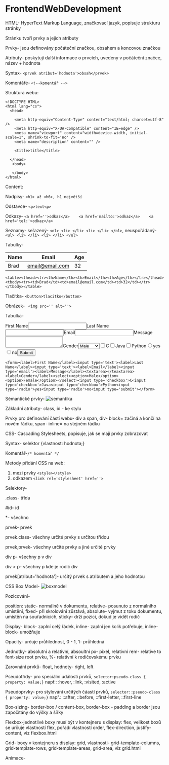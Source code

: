 # FrontendWebDevelopment

HTML- HyperText Markup Language, značkovací jazyk, popisuje strukturu stránky

Stránku tvoří prvky a jejich atributy

Prvky- jsou definovány počáteční značkou, obsahem a koncovou značkou

Atributy- poskytují další informace o prvcích, uvedeny v počáteční značce, název + hodnota

Syntax- ```<prvek atribut='hodnota'>obsah</prvek>```

Komentáře- ``` <!--komentář --> ```

Struktura webu:

```
<!DOCTYPE HTML>
<html lang="cs">
  <head>

    <meta http-equiv="Content-Type" content="text/html; charset=utf-8" />
    <meta http-equiv="X-UA-Compatible" content="IE=edge" />
    <meta name="viewport" content="width=device-width, initial-scale=1", shrink-to-fit='no' />
    <meta name="description" content="" />

    <title>title</title>
  
  </head>
   <body>

   </body>
</html>
```

Content:

Nadpisy- ```<h1> až <h6>, h1 největší```

Odstavce- ```<p>text<p>```

Odkazy- ```<a href=''>odkaz</a>    <a href='mailto:'>odkaz</a>    <a href='tel:'>odkaz</a>```

Seznamy- seřazený- ```<ol> <li> </li> <li> </li> </ol>```, neuspořádaný- ```<ul> <li> </li> <li> </li> </ul>```

Tabulky- <table><thead><tr><th>Name</th><th>Email</th><th>Age</th></tr></thead><tbody><tr><td>Brad</td><td>email@email.com</td><td>32</td></tr></tbody></table>

```<table><thead><tr><th>Name</th><th>Email</th><th>Age</th></tr></thead><tbody><tr><td>Brad</td><td>email@email.com</td><td>32</td></tr></tbody></table>```

Tlačítka- ```<button>tlacitko</button>```

Obrázek- ``` <img src='' alt=''>```

Tabulka- <form><label>First Name</label><input type='text'><label>Last Name</label><input type='text'><label>Email</label><input type='email'><label>Message</label><textarea></textarea><label>Gender</label><select><option>Male</option><option>Female</option></select><input type='checkbox'>C<input type='checkbox'>Java<input type='checkbox'>Python<input type='radio'>yes<input type='radio'>no<input type='submit'></form>

```<form><label>First Name</label><input type='text'><label>Last Name</label><input type='text'><label>Email</label><input type='email'><label>Message</label><textarea></teaxtarea><label>Gender</label><select><option>Male</option><option>Female</option></select><input type='checkbox'>C<input type='checkbox'>Java<input type='checkbox'>Python<input type='radio'>yes<input type='radio'>no<input type='submit'></form>```

Sémantické prvky- <img src='semantika.jpg' alt='semantika'> <br>

Základní atributy- class, id - ke stylu

Prvky pro definování částí webu- div a span, div- block= začíná a končí na novém řádku, span- inline= na stejném řádku


CSS- Cascading Stylesheets, popisuje, jak se mají prvky zobrazovat

Syntax- selektor {vlastnost: hodnota;}

Komentář-``` /* komentář */ ```

Metody přidání CSS na web: 

1. mezi prvky ```<style></style>```
2. odkazem ```<link rel='stylesheet' href=''>```

Selektory- 

.class- třída

#id- id

*- všechno

prvek- prvek

prvek.class- všechny určité prvky s určitou třídou

prvek,prvek- všechny určité prvky a jiné určité prvky

div p- všechny p v div

div > p- všechny p kde je rodič div

prvek[atribut='hodnota']- určitý prvek s atributem a jeho hodnotou



CSS Box Model- <img src='boxmodel.jpg' alt='boxmodel'>

Pozicování-

position: static- normálně v dokumentu, relative- posunuto z normálního umístění, fixed- při skrolování zůstává, absolute- vyjmut z toku dokumentu, umístěn na souřadnicích, sticky- drží pozici, dokud je vidět rodič

Display- block- zaplní celý řádek, inline- zaplní jen kolik potřebuje, inline-block- umožňuje

Opacity- určuje průhlednost, 0 - 1, 1- průhledná

Jednotky- absolutní a relativní, absoultní px- pixel, relativní rem- relative to font-size root prvku, %- relativní k rodičovskému prvku

Zarovnání prvků- float, hodnoty- right, left

Pseudotřídy- pro speciální události prvků, ```selector:pseudo-class { property: value;}``` např.: :hover, :link, :visited, :active

Pseudoprvky- pro stylování určitých čáastí prvků, ```selector::pseudo-class { property: value;}``` např.: ::after, ::before, ::first-letter, ::first-line

Box-sizing- border-box / content-box, border-box - padding a border jsou započítány do výšky a šířky

Flexbox-jednotlivé boxy musí být v kontejneru s display: flex, velikost boxů se určuje vlastností flex, pořadí vlastností order, flex-direction, justify-content, viz flexbox.html

Grid- boxy v kontejneru s display: grid, vlastnosti- grid-template-columns, grid-template-rows, grid-template-areas, grid-area, viz grid.html

Animace-
